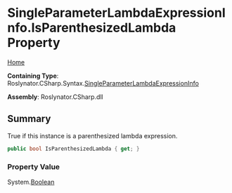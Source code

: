 <a name="_top"></a>

# SingleParameterLambdaExpressionInfo\.IsParenthesizedLambda Property

[Home](../../../../../README.md#_top)

**Containing Type**: Roslynator\.CSharp\.Syntax\.[SingleParameterLambdaExpressionInfo](../README.md#_top)

**Assembly**: Roslynator\.CSharp\.dll

## Summary

True if this instance is a parenthesized lambda expression\.

```csharp
public bool IsParenthesizedLambda { get; }
```

### Property Value

System\.[Boolean](https://docs.microsoft.com/en-us/dotnet/api/system.boolean)

